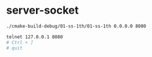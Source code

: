 # server-socket

```bash
./cmake-build-debug/01-ss-1th/01-ss-1th 0.0.0.0 8080
```

```bash
telnet 127.0.0.1 8080
# Ctrl + ]
# quit
```